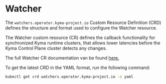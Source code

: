 # Watcher

The `watchers.operator.kyma-project.io` Custom Resource Definition (CRD) defines the structure and format used to configure the Watcher resource.

The Watcher custom resource (CR) defines the callback functionality for synchronized Kyma runtime clusters, that allows lower latencies before the Kyma Control Plane cluster detects any changes.

The full Watcher CR documentation van be found [here.](https://github.com/kyma-project/runtime-watcher/blob/main/docs/api.md)

To get the latest CRD in the YAML format, run the following command:

```bash
kubectl get crd watchers.operator.kyma-project.io -o yaml
```
